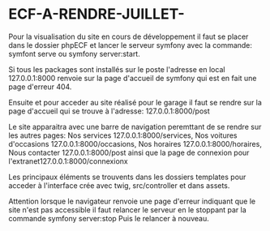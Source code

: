 ﻿# ECF-A-RENDRE-JUILLET-

 Pour la visualisation du site en cours de développement il faut se placer dans le dossier phpECF et lancer le serveur symfony avec la commande: 
 symfont serve ou symfony server:start.

 Si tous les packages sont installés sur le poste l'adresse en local 127.0.0.1:8000 renvoie sur la page d'accueil de symfony qui est en fait une page d'erreur 404.

 Ensuite et pour acceder au site réalisé pour le garage il faut se rendre sur la page d'accueil qui se trouve à l'adresse:
 127.0.0.1:8000/post

 Le site apparaitra avec une barre de navigation peremttant de se rendre sur les autres pages: Nos services 127.0.0.1:8000/services, Nos voitures d'occasions 127.0.0.1:8000/occasions, Nos horaires 127.0.0.1:8000/horaires, Nous contacter 127.0.0.1:8000/post ainsi que la page de connexion pour l'extranet127.0.0.1:8000/connexionx

 Les principaux éléments se trouvents dans les dossiers templates pour acceder à l'interface crée avec twig, src/controller et dans assets.

 Attention lorsque le navigateur renvoie une page d'erreur indiquant que le site n'est pas accessible il faut relancer le serveur en le stoppant par la commande symfony server:stop Puis le relancer à nouveau.
